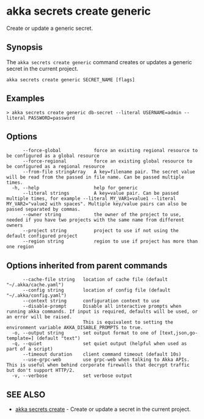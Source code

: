 # akka secrets create generic

Create or update a generic secret.

## Synopsis

The `akka secrets create generic` command creates or updates a generic secret in the current project.

```
akka secrets create generic SECRET_NAME [flags]
```

## Examples

```
> akka secrets create generic db-secret --literal USERNAME=admin --literal PASSWORD=password
```

## Options

```
      --force-global            force an existing regional resource to be configured as a global resource
      --force-regional          force an existing global resource to be configured as a regional resource
      --from-file stringArray   A key=filename pair. The secret value will be read from the passed in file name. Can be passed multiple times.
  -h, --help                    help for generic
      --literal strings         A key=value pair. Can be passed multiple times, for example --literal MY_VAR1=value1 --literal MY_VAR2="value2 with spaces". Multiple key/value pairs can also be passed separated by commas.
      --owner string            the owner of the project to use, needed if you have two projects with the same name from different owners
      --project string          project to use if not using the default configured project
      --region string           region to use if project has more than one region
```

## Options inherited from parent commands

```
      --cache-file string   location of cache file (default "~/.akka/cache.yaml")
      --config string       location of config file (default "~/.akka/config.yaml")
      --context string      configuration context to use
      --disable-prompt      Disable all interactive prompts when running akka commands. If input is required, defaults will be used, or an error will be raised.
                            This is equivalent to setting the environment variable AKKA_DISABLE_PROMPTS to true.
  -o, --output string       set output format to one of [text,json,go-template=] (default "text")
  -q, --quiet               set quiet output (helpful when used as part of a script)
      --timeout duration    client command timeout (default 10s)
      --use-grpc-web        use grpc-web when talking to Akka APIs. This is useful when behind corporate firewalls that decrypt traffic but don't support HTTP/2.
  -v, --verbose             set verbose output
```

## SEE ALSO

* [akka secrets create](akka_secrets_create.html)	 - Create or update a secret in the current project.
